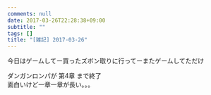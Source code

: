 ```yaml
---
comments: null
date: 2017-03-26T22:28:38+09:00
subtitle: ""
tags: []
title: "[雑記] 2017-03-26"
---
```


今日はゲームしてー買ったズボン取りに行ってーまたゲームしてただけ

ダンガンロンパが 第4章 まで終了  
面白いけど一章一章が長い。。。

